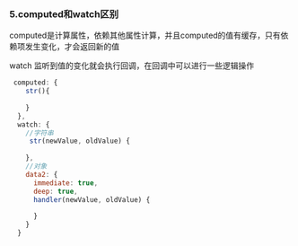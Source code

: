 ### 5.computed和watch区别
computed是计算属性，依赖其他属性计算，并且computed的值有缓存，只有依赖项发生变化，才会返回新的值

watch 监听到值的变化就会执行回调，在回调中可以进行一些逻辑操作

```js
 computed: {
    str(){
      
    }
  },
  watch: {
    //字符串
     str(newValue, oldValue) {
      
    },
    //对象
    data2: {
      immediate: true,
      deep: true,
      handler(newValue, oldValue) {
        
      }
    }
  }
```